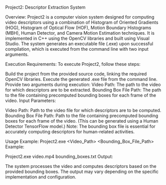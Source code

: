 
Project2: Descriptor Extraction System

Overview:
Project2 is a computer vision system designed for computing video descriptors using a combination of Histogram of Oriented Gradients (HOG), Histogram of Optical Flow (HOF), Motion Boundary Histograms (MBH), Human Detector, and Camera Motion Estimation techniques. It is implemented in C++ using the OpenCV libraries and built using Visual Studio. The system generates an executable file (.exe) upon successful compilation, which is executed from the command line with two input arguments.

Execution Requirements:
To execute Project2, follow these steps:

Build the project from the provided source code, linking the required OpenCV libraries.
Execute the generated .exe file from the command line.
Provide two arguments during execution:
Video Path: The path to the video for which descriptors are to be extracted.
Bounding Box File Path: The path to the file containing precomputed bounding boxes for each frame of the video.
Input Parameters:

Video Path: Path to the video file for which descriptors are to be computed.
Bounding Box File Path: Path to the file containing precomputed bounding boxes for each frame of the video. (This can be generated using a Human Detector TensorFlow model.)
Note: The bounding box file is essential for accurately computing descriptors for human-related activities.

Usage Example:
Project2.exe <Video_Path> <Bounding_Box_File_Path>
Example:

Project2.exe video.mp4 bounding_boxes.txt
Output:

The system processes the video and computes descriptors based on the provided bounding boxes. The output may vary depending on the specific implementation and configuration.
